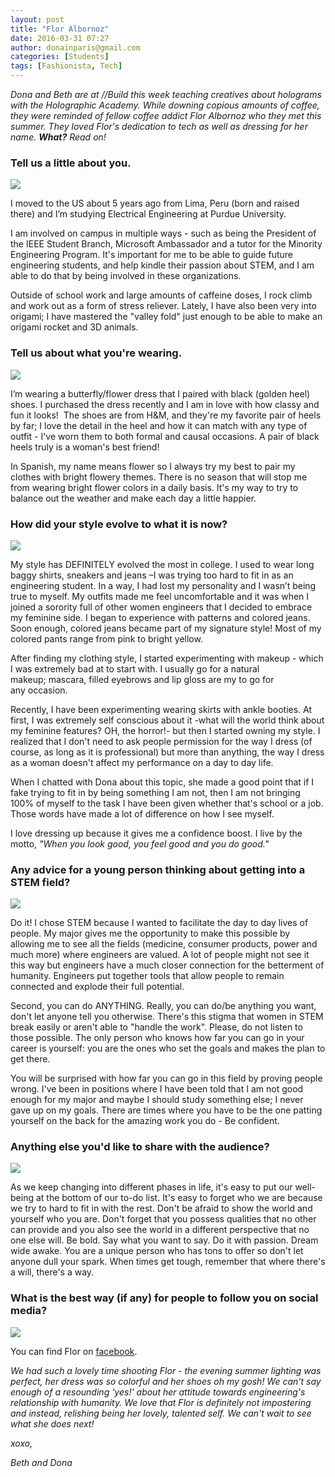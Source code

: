 ```yaml
---
layout: post
title: "Flor Albornoz"
date: 2016-03-31 07:27
author: donainparis@gmail.com
categories: [Students]
tags: [Fashionista, Tech]
---
```


*Dona and Beth are at //Build this week teaching creatives about holograms with the Holographic Academy. While downing copious amounts of coffee, they were reminded of fellow coffee addict Flor Albornoz who they met this summer. They loved Flor's dedication to tech as well as dressing for her name. **What?** Read on!*

### Tell us a little about you.

[![](http://www.fibonaccisequinsblog.com/wp-content/uploads/2016/02/IMG_0557-1024x683.jpg)](http://www.fibonaccisequinsblog.com/wp-content/uploads/2016/02/IMG_0557.jpg)

I moved to the US about 5 years ago from Lima, Peru (born and raised there) and I’m studying Electrical Engineering at Purdue University.

I am involved on campus in multiple ways - such as being the President of the IEEE Student Branch, Microsoft Ambassador and a tutor for the Minority Engineering Program. It's important for me to be able to guide future engineering students, and help kindle their passion about STEM, and I am able to do that by being involved in these organizations.

Outside of school work and large amounts of caffeine doses, I rock climb and work out as a form of stress reliever. Lately, I have also been very into origami; I have mastered the "valley fold" just enough to be able to make an origami rocket and 3D animals.

### Tell us about what you're wearing.

[![](http://www.fibonaccisequinsblog.com/wp-content/uploads/2016/02/IMG_0583-1024x683.jpg)](http://www.fibonaccisequinsblog.com/wp-content/uploads/2016/02/IMG_0583.jpg)

I’m wearing a butterfly/flower dress that I paired with black (golden heel) shoes. I purchased the dress recently and I am in love with how classy and fun it looks!  The shoes are from H&M, and they're my favorite pair of heels by far; I love the detail in the heel and how it can match with any type of outfit - I've worn them to both formal and causal occasions. A pair of black heels truly is a woman's best friend!

In Spanish, my name means flower so I always try my best to pair my clothes with bright flowery themes. There is no season that will stop me from wearing bright flower colors in a daily basis. It's my way to try to balance out the weather and make each day a little happier.

### How did your style evolve to what it is now?

[![](http://www.fibonaccisequinsblog.com/wp-content/uploads/2016/02/IMG_0571-683x1024.jpg)](http://www.fibonaccisequinsblog.com/wp-content/uploads/2016/02/IMG_0571.jpg)

My style has DEFINITELY evolved the most in college. I used to wear long baggy shirts, sneakers and jeans –I was trying too hard to fit in as an engineering student. In a way, I had lost my personality and I wasn’t being true to myself. My outfits made me feel uncomfortable and it was when I joined a sorority full of other women engineers that I decided to embrace my feminine side. I began to experience with patterns and colored jeans. Soon enough, colored jeans became part of my signature style! Most of my colored pants range from pink to bright yellow.

After finding my clothing style, I started experimenting with makeup - which I was extremely bad at to start with. I usually go for a natural makeup; mascara, filled eyebrows and lip gloss are my to go for any occasion.

Recently, I have been experimenting wearing skirts with ankle booties. At first, I was extremely self conscious about it -what will the world think about my feminine features? OH, the horror!- but then I started owning my style. I realized that I don't need to ask people permission for the way I dress (of course, as long as it is professional) but more than anything, the way I dress as a woman doesn't affect my performance on a day to day life.

When I chatted with Dona about this topic, she made a good point that if I fake trying to fit in by being something I am not, then I am not bringing 100% of myself to the task I have been given whether that's school or a job. Those words have made a lot of difference on how I see myself.

I love dressing up because it gives me a confidence boost. I live by the motto, *"When you look good, you feel good and you do good."*

### Any advice for a young person thinking about getting into a STEM field?

[![](http://www.fibonaccisequinsblog.com/wp-content/uploads/2016/02/IMG_0568-683x1024.jpg)](http://www.fibonaccisequinsblog.com/wp-content/uploads/2016/02/IMG_0568.jpg)

Do it! I chose STEM because I wanted to facilitate the day to day lives of people. My major gives me the opportunity to make this possible by allowing me to see all the fields (medicine, consumer products, power and much more) where engineers are valued. A lot of people might not see it this way but engineers have a much closer connection for the betterment of humanity. Engineers put together tools that allow people to remain connected and explode their full potential.

Second, you can do ANYTHING. Really, you can do/be anything you want, don't let anyone tell you otherwise. There's this stigma that women in STEM break easily or aren't able to "handle the work". Please, do not listen to those possible. The only person who knows how far you can go in your career is yourself: you are the ones who set the goals and makes the plan to get there.

You will be surprised with how far you can go in this field by proving people wrong. I've been in positions where I have been told that I am not good enough for my major and maybe I should study something else; I never gave up on my goals. There are times where you have to be the one patting yourself on the back for the amazing work you do - Be confident.

### Anything else you'd like to share with the audience?

[![](http://www.fibonaccisequinsblog.com/wp-content/uploads/2016/02/IMG_0590-1024x683.jpg)](http://www.fibonaccisequinsblog.com/wp-content/uploads/2016/02/IMG_0590-1024x683.jpg)

As we keep changing into different phases in life, it's easy to put our well-being at the bottom of our to-do list. It's easy to forget who we are because we try to hard to fit in with the rest. Don't be afraid to show the world and yourself who you are. Don't forget that you possess qualities that no other can provide and you also see the world in a different perspective that no one else will. Be bold. Say what you want to say. Do it with passion. Dream wide awake. You are a unique person who has tons to offer so don't let anyone dull your spark. When times get tough, remember that where there's a will, there's a way.

### What is the best way (if any) for people to follow you on social media?

[![](http://www.fibonaccisequinsblog.com/wp-content/uploads/2016/02/IMG_0574-683x1024.jpg)](http://www.fibonaccisequinsblog.com/wp-content/uploads/2016/02/IMG_0574-683x1024.jpg)

You can find Flor on [facebook](https://www.facebook.com/flor.alb).

*We had such a lovely time shooting Flor - the evening summer lighting was perfect, her dress was so colorful and her shoes oh my gosh! We can't say enough of a resounding 'yes!' about her attitude towards engineering's relationship with humanity. We love that Flor is definitely not impostering and instead, relishing being her lovely, talented self. We can't wait to see what she does next!*

*xoxo,*

*Beth and Dona*
